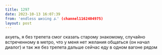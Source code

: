 ```yaml
---
title: 1297
date: 2023-10-13 16:07:39
from: 'endless шизing ⍼' (channel1162404975)
layout: post
---
```


ахуеть, я без трепета смог сказать старому знакомому, случайно встреченному в метро, что у меня нет желания общаться (он начал диалог) и так же без трепета дальше сейчас еду в одном вагоне рядом
